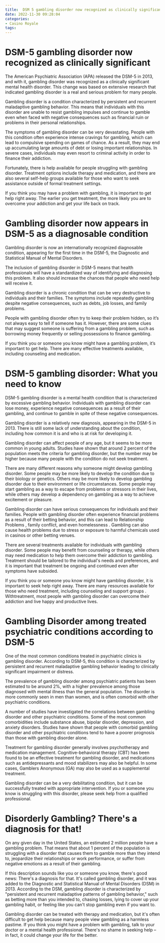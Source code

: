 ```yaml
---
title:  DSM 5 gambling disorder now recognized as clinically significant
date: 2022-11-30 09:28:04
categories:
- Casino Royale
tags:
---
```



#   DSM-5 gambling disorder now recognized as clinically significant

The American Psychiatric Association (APA) released the DSM-5 in 2013, and with it, gambling disorder was recognized as a clinically significant mental health disorder. This change was based on extensive research that indicated gambling disorder is a real and serious problem for many people.

Gambling disorder is a condition characterized by persistent and recurrent maladaptive gambling behavior. This means that individuals with this disorder are unable to resist gambling impulses and continue to gamble even when faced with negative consequences such as financial ruin or problems in their personal relationships.

The symptoms of gambling disorder can be very devastating. People with this condition often experience intense cravings for gambling, which can lead to compulsive spending on games of chance. As a result, they may end up accumulating large amounts of debt or losing important relationships. In severe cases, individuals may even resort to criminal activity in order to finance their addiction.

Fortunately, there is help available for people struggling with gambling disorder. Treatment options include therapy and medication, and there are also several self-help groups available for those who want to seek assistance outside of formal treatment settings.

If you think you may have a problem with gambling, it is important to get help right away. The earlier you get treatment, the more likely you are to overcome your addiction and get your life back on track.

#  Gambling disorder now appears in DSM-5 as a diagnosable condition

Gambling disorder is now an internationally recognized diagnosable condition, appearing for the first time in the DSM-5, the Diagnostic and Statistical Manual of Mental Disorders.

The inclusion of gambling disorder in DSM-5 means that health professionals will have a standardized way of identifying and diagnosing this problem. It also should increase the chances that people who need help will receive it.

Gambling disorder is a chronic condition that can be very destructive to individuals and their families. The symptoms include repeatedly gambling despite negative consequences, such as debts, job losses, and family problems.

People with gambling disorder often try to keep their problem hidden, so it’s not always easy to tell if someone has it. However, there are some clues that may suggest someone is suffering from a gambling problem, such as borrowing money frequently or selling possessions to finance gambling.

If you think you or someone you know might have a gambling problem, it’s important to get help. There are many effective treatments available, including counseling and medication.

#  DSM-5 gambling disorder: What you need to know

DSM-5 gambling disorder is a mental health condition that is characterized by excessive gambling behavior. Individuals with gambling disorder can lose money, experience negative consequences as a result of their gambling, and continue to gamble in spite of these negative consequences.

Gambling disorder is a relatively new diagnosis, appearing in the DSM-5 in 2013. There is still some lack of understanding about the condition, including how common it is and who is at risk for developing it.

Gambling disorder can affect people of any age, but it seems to be more common in young adults. Studies have shown that around 2 percent of the population meets the criteria for gambling disorder, but the number may be higher because many people with the condition do not seek treatment.

There are many different reasons why someone might develop gambling disorder. Some people may be more likely to develop the condition due to their biology or genetics. Others may be more likely to develop gambling disorder due to their environment or life circumstances. Some people may start gambling as a way to escape from problems or stressors in their lives, while others may develop a dependency on gambling as a way to achieve excitement or pleasure.

Gambling disorder can have serious consequences for individuals and their families. People with gambling disorder often experience financial problems as a result of their betting behavior, and this can lead to Relationship Problems , family conflict, and even homelessness . Gambling can also cause health problems due to stress or exposure to harmful chemicals used in casinos or other betting venues.

There are several treatments available for individuals with gambling disorder. Some people may benefit from counseling or therapy, while others may need medication to help them overcome their addiction to gambling. Treatment should be tailored to the individual's needs and preferences, and it is important that treatment be ongoing and continued even after symptoms have subsided.

If you think you or someone you know might have gambling disorder, it is important to seek help right away. There are many resources available for those who need treatment, including counseling and support groups . Withtreatment, most people with gambling disorder can overcome their addiction and live happy and productive lives.

#  Gambling Disorder among treated psychiatric conditions according to DSM-5 

One of the most common conditions treated in psychiatric clinics is gambling disorder. According to DSM-5, this condition is characterized by persistent and recurrent maladaptive gambling behavior leading to clinically significant impairment or distress. 

The prevalence of gambling disorder among psychiatric patients has been estimated to be around 2%, with a higher prevalence among those diagnosed with mental illness than the general population. The disorder is more commonly seen in men than women, and is often comorbid with other psychiatric conditions. 

A number of studies have investigated the correlations between gambling disorder and other psychiatric conditions. Some of the most common comorbidities include substance abuse, bipolar disorder, depression, and anxiety disorders. Studies have shown that people with comorbid gambling disorder and other psychiatric conditions tend to have a poorer prognosis than those with gambling disorder alone. 

 Treatment for gambling disorder generally involves psychotherapy and medication management. Cognitive-behavioral therapy (CBT) has been found to be an effective treatment for gambling disorder, and medications such as antidepressants and mood stabilizers may also be helpful. In some cases, Gamblers Anonymous (GA) may also be used as a supplemental treatment. 

Gambling disorder can be a very debilitating condition, but it can be successfully treated with appropriate intervention. If you or someone you know is struggling with this disorder, please seek help from a qualified professional.

#  Disorderly Gambling? There's a diagnosis for that!

On any given day in the United States, an estimated 2 million people have a gambling problem. That means that about 1 percent of the population is struggling with a disorder that causes them to gamble more than they intend to, jeopardize their relationships or work performance, or suffer from negative emotions as a result of their gambling.

If this description sounds like you or someone you know, there's good news: There's a diagnosis for that. It's called gambling disorder, and it was added to the Diagnostic and Statistical Manual of Mental Disorders (DSM) in 2013. According to the DSM, gambling disorder is characterized by "persistent and recurrent maladaptive patterns of gambling behavior," such as betting more than you intended to, chasing losses, lying to cover up your gambling habit, or feeling like you can't stop gambling even if you want to.

Gambling disorder can be treated with therapy and medication, but it's often difficult to get help because many people view gambling as a harmless pastime. If you think you might have a problem with gambling, talk to your doctor or a mental health professional. There's no shame in seeking help – in fact, it could change your life for the better.
